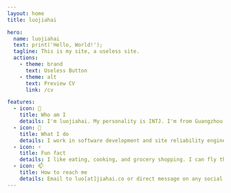 ```yaml
---
layout: home
title: luojiahai

hero:
  name: luojiahai
  text: print('Hello, World!');
  tagline: This is my site, a useless site.
  actions:
    - theme: brand
      text: Useless Button
    - theme: alt
      text: Preview CV
      link: /cv

features:
  - icon: 🤔
    title: Who am I
    details: I'm luojiahai. My personality is INTJ. I'm from Guangzhou 🇨🇳 and currently based in Melbourne 🇦🇺.
  - icon: 🔭
    title: What I do
    details: I work in software development and site reliability engineering. I'm currently working hard for a living 💰.
  - icon: ⚡
    title: Fun fact
    details: I like eating, cooking, and grocery shopping. I can fly the A320 ✈️ in Microsoft Flight Simulator.
  - icon: 📫
    title: How to reach me
    details: Email to luo[at]jiahai.co or direct message on any social sites.
---
```


